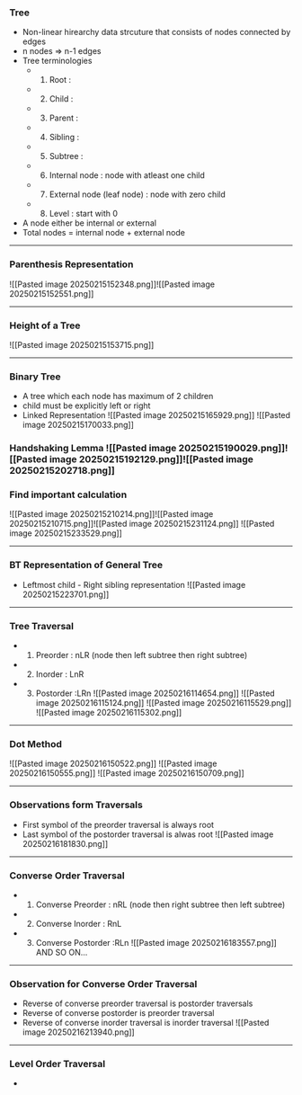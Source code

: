 ### **Tree**
- Non-linear hirearchy data strcuture that consists of nodes connected by edges
- n nodes => n-1 edges
- Tree terminologies
	- 1. Root : 
	- 2. Child : 
	- 3. Parent : 
	- 4. Sibling :
	- 5. Subtree : 
	- 6. Internal node : node with atleast  one child 
	- 7. External node (leaf node) : node with zero child
	- 8. Level : start with 0 
- A node either be internal or external
- Total nodes = internal node + external node
---
### **Parenthesis Representation**
 ![[Pasted image 20250215152348.png]]![[Pasted image 20250215152551.png]]

---

### **Height of a Tree**

![[Pasted image 20250215153715.png]]

---

### **Binary Tree**
- A tree which each node has maximum of 2 children
- child must be explicitly left or right
- Linked Representation
![[Pasted image 20250215165929.png]]
![[Pasted image 20250215170033.png]]

### **Handshaking Lemma** ![[Pasted image 20250215190029.png]]![[Pasted image 20250215192129.png]]![[Pasted image 20250215202718.png]]


### **Find important calculation**
![[Pasted image 20250215210214.png]]![[Pasted image 20250215210715.png]]![[Pasted image 20250215231124.png]]
![[Pasted image 20250215233529.png]]

---
### **BT Representation of General Tree**
- Leftmost child - Right sibling representation
![[Pasted image 20250215223701.png]]

---

### **Tree Traversal**
- 1. Preorder : nLR (node then left subtree then right subtree)
- 2. Inorder : LnR
- 3. Postorder :LRn
![[Pasted image 20250216114654.png]]
![[Pasted image 20250216115124.png]]
![[Pasted image 20250216115529.png]]
![[Pasted image 20250216115302.png]]

---

### **Dot Method**
![[Pasted image 20250216150522.png]]
![[Pasted image 20250216150555.png]]
![[Pasted image 20250216150709.png]]


---
### **Observations form Traversals**
- First symbol of the preorder traversal is always root
- Last symbol of  the postorder traversal is alwas root
![[Pasted image 20250216181830.png]]

---

### **Converse Order Traversal**
- 1. Converse Preorder : nRL (node then right subtree then left subtree)
- 2. Converse Inorder : RnL
- 3. Converse Postorder :RLn
![[Pasted image 20250216183557.png]]
AND SO ON...

---
### **Observation for Converse Order Traversal**
- Reverse of converse preorder traversal is postorder traversals
- Reverse of converse postorder is preorder traversal
- Reverse of converse inorder traversal is inorder traversal
![[Pasted image 20250216213940.png]]

---
### **Level Order Traversal**
- 